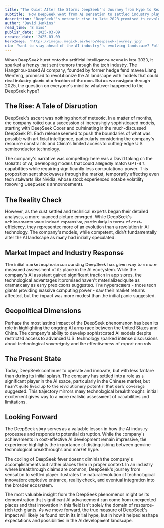 ```yaml
---
title: "The Quiet After the Storm: DeepSeek''s Journey from Hype to Reality"
subtitle: 'How DeepSeek went from AI sensation to settled industry player'
description: 'DeepSeek''s meteoric rise in late 2023 promised to revolutionize AI with cost-effective models rivaling industry giants. Two years later, we examine how the company transitioned from a disruptive force to a established player in the AI ecosystem, and what this journey reveals about innovation in the tech industry.'
author: 'David Jenkins'
read_time: '8 mins'
publish_date: '2025-03-09'
created_date: '2025-03-09'
heroImage: 'https://images.magick.ai/hero/deepseek-journey.jpg'
cta: 'Want to stay ahead of the AI industry''s evolving landscape? Follow us on LinkedIn for daily insights into groundbreaking technological developments and expert analysis of market trends.'
---
```


When DeepSeek burst onto the artificial intelligence scene in late 2023, it sparked a frenzy that sent tremors through the tech industry. The Hangzhou-based AI company, founded by former hedge fund maven Liang Wenfeng, promised to revolutionize the AI landscape with models that could rival industry giants at a fraction of the cost. But as we navigate through 2025, the question on everyone's mind is: whatever happened to the DeepSeek hype?

## The Rise: A Tale of Disruption

DeepSeek's ascent was nothing short of meteoric. In a matter of months, the company rolled out a succession of increasingly sophisticated models, starting with DeepSeek Coder and culminating in the much-discussed DeepSeek R1. Each release seemed to push the boundaries of what was possible with artificial intelligence, particularly considering the company's resource constraints and China's limited access to cutting-edge U.S. semiconductor technology.

The company's narrative was compelling: here was a David taking on the Goliaths of AI, developing models that could allegedly match GPT-4's capabilities while requiring significantly less computational power. This proposition sent shockwaves through the market, temporarily affecting even tech stalwarts like Nvidia, whose stock experienced notable volatility following DeepSeek's announcements.

## The Reality Check

However, as the dust settled and technical experts began their detailed analyses, a more nuanced picture emerged. While DeepSeek's achievements were indeed impressive, particularly in terms of cost-efficiency, they represented more of an evolution than a revolution in AI technology. The company's models, while competent, didn't fundamentally alter the AI landscape as many had initially speculated.

## Market Impact and Industry Response

The initial market euphoria surrounding DeepSeek has given way to a more measured assessment of its place in the AI ecosystem. While the company's AI assistant gained significant traction in app stores, the technological advantages it promised haven't materialized quite as dramatically as early predictions suggested. The hyperscalers - those tech giants providing massive computing power - saw their market returns affected, but the impact was more modest than the initial panic suggested.

## Geopolitical Dimensions

Perhaps the most lasting impact of the DeepSeek phenomenon has been its role in highlighting the ongoing AI arms race between the United States and China. The company's ability to develop sophisticated AI models despite restricted access to advanced U.S. technology sparked intense discussions about technological sovereignty and the effectiveness of export controls.

## The Present State

Today, DeepSeek continues to operate and innovate, but with less fanfare than during its initial splash. The company has settled into a role as a significant player in the AI space, particularly in the Chinese market, but hasn't quite lived up to the revolutionary potential that early coverage suggested. This trajectory mirrors many technological breakthroughs: initial excitement gives way to a more realistic assessment of capabilities and limitations.

## Looking Forward

The DeepSeek story serves as a valuable lesson in how the AI industry processes and responds to potential disruption. While the company's achievements in cost-effective AI development remain impressive, the experience highlights the importance of distinguishing between genuine technological breakthroughs and market hype.

The cooling of DeepSeek fever doesn't diminish the company's accomplishments but rather places them in proper context. In an industry where breakthrough claims are common, DeepSeek's journey from sensation to settled player illustrates the natural evolution of technological innovation: explosive entrance, reality check, and eventual integration into the broader ecosystem.

The most valuable insight from the DeepSeek phenomenon might be its demonstration that significant AI advancement can come from unexpected places and that innovation in this field isn't solely the domain of resource-rich tech giants. As we move forward, the true measure of DeepSeek's impact will likely be found not in its initial hype, but in how it helped reshape expectations and possibilities in the AI development landscape.